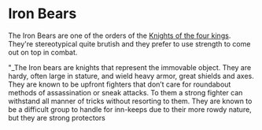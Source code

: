 # Iron Bears
The Iron Bears are one of the orders of the [Knights of the four kings](../Knights%20of%20the%20four%20kings.md). They're stereotypical quite brutish and they prefer to use strength to come out on top in combat.

"_The Iron bears are knights that represent the immovable object. They are hardy, often large in stature, and wield heavy armor, great shields and axes. They are known to be upfront fighters that don’t care for roundabout methods of assassination or sneak attacks. To them a strong fighter can withstand all manner of tricks without resorting to them. They are known to be a difficult group to handle for inn-keeps due to their more rowdy nature, but they are strong protectors